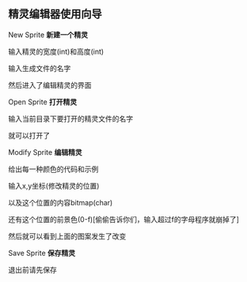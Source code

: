 ## 精灵编辑器使用向导

New Sprite  **新建一个精灵**

输入精灵的宽度(int)和高度(int)

输入生成文件的名字

然后进入了编辑精灵的界面



Open Sprite **打开精灵**

输入当前目录下要打开的精灵文件的名字

就可以打开了



Modify Sprite   **编辑精灵**

给出每一种颜色的代码和示例

输入x,y坐标(修改精灵的位置)

以及这个位置的内容bitmap(char)

还有这个位置的前景色(0-f)[偷偷告诉你们，输入超过f的字母程序就崩掉了]

然后就可以看到上面的图案发生了改变



Save Sprite **保存精灵**

退出前请先保存





